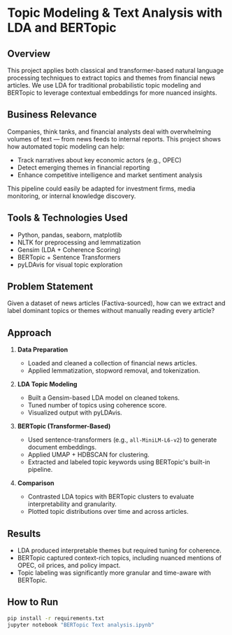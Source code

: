 # Topic Modeling & Text Analysis with LDA and BERTopic

## Overview

This project applies both classical and transformer-based natural language processing techniques to extract topics and themes from financial news articles. We use LDA for traditional probabilistic topic modeling and BERTopic to leverage contextual embeddings for more nuanced insights.

## Business Relevance

Companies, think tanks, and financial analysts deal with overwhelming volumes of text — from news feeds to internal reports. This project shows how automated topic modeling can help:

- Track narratives about key economic actors (e.g., OPEC)
- Detect emerging themes in financial reporting
- Enhance competitive intelligence and market sentiment analysis

This pipeline could easily be adapted for investment firms, media monitoring, or internal knowledge discovery.

## Tools & Technologies Used

- Python, pandas, seaborn, matplotlib
- NLTK for preprocessing and lemmatization
- Gensim (LDA + Coherence Scoring)
- BERTopic + Sentence Transformers
- pyLDAvis for visual topic exploration

## Problem Statement

Given a dataset of news articles (Factiva-sourced), how can we extract and label dominant topics or themes without manually reading every article?

## Approach

1. **Data Preparation**

   - Loaded and cleaned a collection of financial news articles.
   - Applied lemmatization, stopword removal, and tokenization.

2. **LDA Topic Modeling**

   - Built a Gensim-based LDA model on cleaned tokens.
   - Tuned number of topics using coherence score.
   - Visualized output with pyLDAvis.

3. **BERTopic (Transformer-Based)**

   - Used sentence-transformers (e.g., `all-MiniLM-L6-v2`) to generate document embeddings.
   - Applied UMAP + HDBSCAN for clustering.
   - Extracted and labeled topic keywords using BERTopic's built-in pipeline.

4. **Comparison**

   - Contrasted LDA topics with BERTopic clusters to evaluate interpretability and granularity.
   - Plotted topic distributions over time and across articles.

## Results

- LDA produced interpretable themes but required tuning for coherence.
- BERTopic captured context-rich topics, including nuanced mentions of OPEC, oil prices, and policy impact.
- Topic labeling was significantly more granular and time-aware with BERTopic.

## How to Run

```bash
pip install -r requirements.txt
jupyter notebook "BERTopic Text analysis.ipynb"
